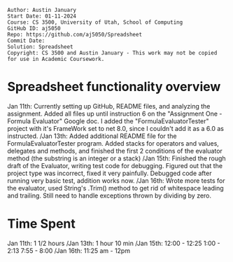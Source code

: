 ```
Author: Austin January
Start Date: 01-11-2024
Course: CS 3500, University of Utah, School of Computing
GitHub ID: aj5050
Repo: https://github.com/aj5050/Spreadsheet
Commit Date: 
Solution: Spreadsheet
Copyright: CS 3500 and Austin January - This work may not be copied for use in Academic Coursework.
```
# Spreadsheet functionality overview
Jan 11th: Currently setting up GitHub, README files, and analyzing the assignment. Added all files up until instruction 6 on the "Assignment One - Formula Evaluator" Google doc. I added the "FormulaEvaluatorTester" project
with it's FrameWork set to net 8.0, since I couldn't add it as a 6.0 as instructed. 
/Jan 13th: Added additional README file for the FormulaEvaluatorTester program. Added stacks for operators and values, delegates and methods, and finished the first 2 conditions of the evaluator method (the substring is an integer
or a stack)
/Jan 15th: Finished the rough draft of the Evaluator, writing test code for debugging. Figured out that the project type was incorrect, fixed it very painfully. Debugged code after running very basic test, addition works now.
/Jan 16th: Wrote more tests for the evaluator, used String's .Trim() method to get rid of whitespace leading and trailing. Still need to handle exceptions thrown by dividing by zero.
# Time Spent
Jan 11th: 1 1/2 hours
/Jan 13th: 1 hour 10 min
/Jan 15th: 12:00 - 12:25 1:00 - 2:13 7:55 - 8:00
/Jan 16th: 11:25 am - 12pm
